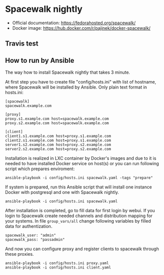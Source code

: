 # Spacewalk nightly

* Official documentation: https://fedorahosted.org/spacewalk/
* Docker image: https://hub.docker.com/r/pajinek/docker-spacewalk/

## Travis test

## How to run by Ansible

The way how to install Spacewalk nightly that takes 3 minute.

At first step you have to create file "config/hosts.ini" with list of hostname, where Spacewalk will be installed by Ansible. Only plain text format in hosts.ini:

```
[spacewalk]
spacewalk.example.com

[proxy]
proxy.s1.example.com host=spacewalk.example.com
proxy.s2.example.com host=spacewalk.example.com

[client]
client1.s1.example.com host=proxy.s1.example.com
client2.s1.example.com host=proxy.s1.example.com
server1.s2.example.com host=proxy.s2.example.com
server2.s2.example.com host=proxy.s2.example.com
```

Installation is realized in LXC container by Docker's images and due to it is needed to have installed Docker service on host(s) or you can run following script which prepares enviroment:

```
ansible-playbook -i config/hosts.ini spacewalk.yaml -tags "prepare"
```

If system is prepared, run this Ansible script that will install one instance Docker with postgresql and one with Spacewalk nightly.

```
ansible-playbook -i config/hosts.ini spacewalk.yaml
```

After installation is completed, go to fill data for first login by webui.
If you login to Spacewalk create needed channels and distribution mapping for your systems.
In file `group_vars/all` change following variables by filled data for authentization.

```
spacewalk_user: "admin"
spacewalk_pass: "passadmin"
```

And now you can configure proxy and register clients to spacewalk through
these proxies.


```
ansible-playbook -i config/hosts.ini proxy.yaml
ansible-playbook -i config/hosts.ini client.yaml
```
